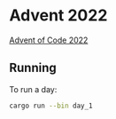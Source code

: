 # Advent 2022

[Advent of Code 2022](https://adventofcode.com/2022)

## Running

To run a day:

```bash
cargo run --bin day_1
```

